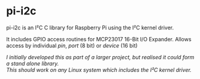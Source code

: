 # pi-i2c

pi-i2c is an I²C C library for Raspberry Pi using the I²C kernel driver.

It includes GPIO access routines for MCP23017 16-Bit I/O Expander.
Allows access by individual *pin*, *port* (8 bit) or *device* (16 bit)

*I initially developed this as part of a larger project, but realised it could form a stand alone library.  
This should work on any Linux system which includes the I²C kernel driver.*

